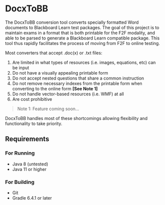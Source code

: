 # DocxToBB
The DocxToBB conversion tool converts specially formatted Word documents to Blackboard Learn test packages. The goal of this project is to maintain exams in a format that is both printable for the F2F modality, and able to be parsed to generate a Blackboard Learn compatible package. This tool thus rapidly facilitates the process of moving from F2F to online testing.

Most converters that accept .doc(x) or .txt files:
1. Are limited in what types of resources (i.e. images, equations, etc) can be input
1. Do not have a visually appealing printable form
1. Do not accept nested questions that share a common instruction
1. Do not remove necessary indexes from the printable form when converting to the online form **[See Note 1]**
1. Do not handle vector-based resources (i.e. WMF) at all
1. Are cost prohibitive

> Note 1: Feature coming soon...

DocxToBB handles most of these shortcomings allowing flexibility and functionality to take priority.

## Requirements
### For Running
- Java 8 (untested)
- Java 11 or higher
### For Building
- Git
- Gradle 6.4.1 or later